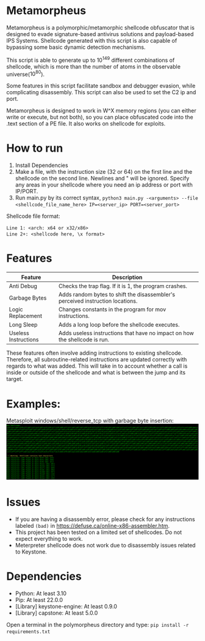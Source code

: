 # Metamorpheus

Metamorpheus is a polymorphic/metamorphic shellcode obfuscator that is designed to evade signature-based antivirus solutions and payload-based IPS Systems. Shellcode generated with this script is also capable of bypassing some basic dynamic detection mechanisms. 

This script is able to generate up to $10^{149}$ different combinations of shellcode, which is more than the number of atoms in the observable universe($10^{80}$).

Some features in this script facilitate sandbox and debugger evasion, while complicating disassembly. This script can also be used to set the C2 ip and port.

Metamorpheus is designed to work in W^X memory regions (you can either write or execute, but not both), so you can place obfuscated code into the .text section of a PE file. It also works on shellcode for exploits.

# How to run
1. Install Dependencies
2. Make a file, with the instruction size (32 or 64) on the first line and the shellcode on the second line. Newlines and " will be ignored. Specify any areas in your shellcode where you need an ip address or port with IP/PORT.
3. Run main.py by its correct syntax, `python3 main.py -<arguments> --file <shellcode_file_name_here> IP=<server_ip> PORT=<server_port>`

Shellcode file format:
```
Line 1: <arch: x64 or x32/x86> 
Line 2+: <shellcode here, \x format>
```

# Features
| Feature | Description |
| --- | --- |
| Anti Debug | Checks the trap flag. If it is 1, the program crashes. |
| Garbage Bytes | Adds random bytes to shift the disassembler's perceived instruction locations. |
| Logic Replacement | Changes constants in the program for mov instructions. |
| Long Sleep | Adds a long loop before the shellcode executes. |
| Useless Instructions | Adds useless instructions that have no impact on how the shellcode is run. |

These features often involve adding instructions to existing shellcode. Therefore, all subroutine-related instructions are updated correctly with regards to what was added. This will take in to account whether a call is inside or outside of the shellcode and what is between the jump and its target.

# Examples:
Metasploit windows/shell/reverse_tcp with garbage byte insertion:
![Metasploit Reverse TCP Windows x86 Shellcode](examples/msf_windows_reverse_tcp.png)

# Issues
- If you are having a disassembly error, please check for any instructions labeled `(bad)` in https://defuse.ca/online-x86-assembler.htm.
- This project has been tested on a limited set of shellcodes. Do not expect everything to work.
- Meterpreter shellcode does not work due to disassembly issues related to Keystone.

# Dependencies
- Python: At least 3.10
- Pip: At least 22.0.0
- [Library] keystone-engine: At least 0.9.0
- [Library] capstone: At least 5.0.0

Open a terminal in the polymorpheus directory and type: `pip install -r requirements.txt`
